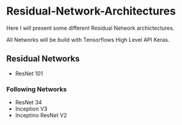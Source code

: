 # Residual-Network-Architectures

<p>Here I will present some different Residual Network archictectures.</p>
<p>All Networks will be build with Tensorflows High Level API Keras.</p>

## Residual Networks

- ResNet 101


### Following Networks

- ResNet 34
- Inception V3
- Inceptino ResNet V2
